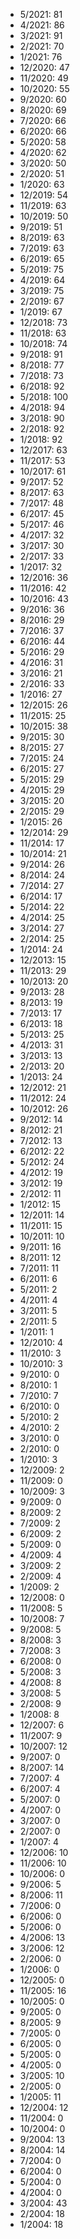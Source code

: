 *  5/2021: 81
*  4/2021: 86
*  3/2021: 91
*  2/2021: 70
*  1/2021: 76
*  12/2020: 47
*  11/2020: 49
*  10/2020: 55
*  9/2020: 60
*  8/2020: 69
*  7/2020: 66
*  6/2020: 66
*  5/2020: 58
*  4/2020: 62
*  3/2020: 50
*  2/2020: 51
*  1/2020: 63
*  12/2019: 54
*  11/2019: 63
*  10/2019: 50
*  9/2019: 51
*  8/2019: 63
*  7/2019: 63
*  6/2019: 65
*  5/2019: 75
*  4/2019: 64
*  3/2019: 75
*  2/2019: 67
*  1/2019: 67
*  12/2018: 73
*  11/2018: 63
*  10/2018: 74
*  9/2018: 91
*  8/2018: 77
*  7/2018: 73
*  6/2018: 92
*  5/2018: 100
*  4/2018: 94
*  3/2018: 90
*  2/2018: 92
*  1/2018: 92
*  12/2017: 63
*  11/2017: 53
*  10/2017: 61
*  9/2017: 52
*  8/2017: 63
*  7/2017: 48
*  6/2017: 45
*  5/2017: 46
*  4/2017: 32
*  3/2017: 30
*  2/2017: 33
*  1/2017: 32
*  12/2016: 36
*  11/2016: 42
*  10/2016: 43
*  9/2016: 36
*  8/2016: 29
*  7/2016: 37
*  6/2016: 44
*  5/2016: 29
*  4/2016: 31
*  3/2016: 21
*  2/2016: 33
*  1/2016: 27
*  12/2015: 26
*  11/2015: 25
*  10/2015: 38
*  9/2015: 30
*  8/2015: 27
*  7/2015: 24
*  6/2015: 27
*  5/2015: 29
*  4/2015: 29
*  3/2015: 20
*  2/2015: 29
*  1/2015: 26
*  12/2014: 29
*  11/2014: 17
*  10/2014: 21
*  9/2014: 26
*  8/2014: 24
*  7/2014: 27
*  6/2014: 17
*  5/2014: 22
*  4/2014: 25
*  3/2014: 27
*  2/2014: 25
*  1/2014: 24
*  12/2013: 15
*  11/2013: 29
*  10/2013: 20
*  9/2013: 28
*  8/2013: 19
*  7/2013: 17
*  6/2013: 18
*  5/2013: 25
*  4/2013: 31
*  3/2013: 13
*  2/2013: 20
*  1/2013: 24
*  12/2012: 21
*  11/2012: 24
*  10/2012: 26
*  9/2012: 14
*  8/2012: 21
*  7/2012: 13
*  6/2012: 22
*  5/2012: 24
*  4/2012: 19
*  3/2012: 19
*  2/2012: 11
*  1/2012: 15
*  12/2011: 14
*  11/2011: 15
*  10/2011: 10
*  9/2011: 16
*  8/2011: 12
*  7/2011: 11
*  6/2011: 6
*  5/2011: 2
*  4/2011: 4
*  3/2011: 5
*  2/2011: 5
*  1/2011: 1
*  12/2010: 4
*  11/2010: 3
*  10/2010: 3
*  9/2010: 0
*  8/2010: 1
*  7/2010: 7
*  6/2010: 0
*  5/2010: 2
*  4/2010: 2
*  3/2010: 0
*  2/2010: 0
*  1/2010: 3
*  12/2009: 2
*  11/2009: 0
*  10/2009: 3
*  9/2009: 0
*  8/2009: 2
*  7/2009: 2
*  6/2009: 2
*  5/2009: 0
*  4/2009: 4
*  3/2009: 2
*  2/2009: 4
*  1/2009: 2
*  12/2008: 0
*  11/2008: 5
*  10/2008: 7
*  9/2008: 5
*  8/2008: 3
*  7/2008: 3
*  6/2008: 0
*  5/2008: 3
*  4/2008: 8
*  3/2008: 5
*  2/2008: 9
*  1/2008: 8
*  12/2007: 6
*  11/2007: 9
*  10/2007: 12
*  9/2007: 0
*  8/2007: 14
*  7/2007: 4
*  6/2007: 4
*  5/2007: 0
*  4/2007: 0
*  3/2007: 0
*  2/2007: 0
*  1/2007: 4
*  12/2006: 10
*  11/2006: 10
*  10/2006: 0
*  9/2006: 5
*  8/2006: 11
*  7/2006: 0
*  6/2006: 0
*  5/2006: 0
*  4/2006: 13
*  3/2006: 12
*  2/2006: 0
*  1/2006: 0
*  12/2005: 0
*  11/2005: 16
*  10/2005: 0
*  9/2005: 0
*  8/2005: 9
*  7/2005: 0
*  6/2005: 0
*  5/2005: 0
*  4/2005: 0
*  3/2005: 10
*  2/2005: 0
*  1/2005: 11
*  12/2004: 12
*  11/2004: 0
*  10/2004: 0
*  9/2004: 13
*  8/2004: 14
*  7/2004: 0
*  6/2004: 0
*  5/2004: 0
*  4/2004: 0
*  3/2004: 43
*  2/2004: 18
*  1/2004: 18